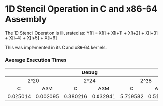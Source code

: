 # 1D Stencil Operation in C and x86-64 Assembly

The 1D Stencil Operation is illusrated as:
Y[i] = X[i] + X[i+1] + X[i+2] + X[i+3] + X[i+4] + X[i+5] + X[i+6] <br>

This was implemented in its C and x86-64 kernels.

### Average Execution Times
<table>
    <thead>
        <tr>
            <th colspan=6>Debug</th>
            <th colspan=6>Release</th>
        </tr>
    </thead>
    <tbody>
        <tr>
            <td colspan=2 style="text-align: center;">2^20</td>
            <td colspan=2 style="text-align: center;">2^24</td>
            <td colspan=2 style="text-align: center;">2^28</td>
            <td colspan=2 style="text-align: center;">2^20</td>
            <td colspan=2 style="text-align: center;">2^24</td>
            <td colspan=2 style="text-align: center;">2^28</td>
        </tr>
        <tr>
            <td style="text-align: center;">C</td>
            <td style="text-align: center;">ASM</td>
            <td style="text-align: center;">C</td>
            <td style="text-align: center;">ASM</td>
            <td style="text-align: center;">C</td>
            <td style="text-align: center;">ASM</td>
            <td style="text-align: center;">C</td>
            <td style="text-align: center;">ASM</td>
            <td style="text-align: center;">C</td>
            <td style="text-align: center;">ASM</td>
            <td style="text-align: center;">C</td>
            <td style="text-align: center;">ASM</td>
        </tr>
        <tr>
            <td>0.025014</td>
            <td>0.002095</td>
            <td>0.380216</td>
            <td>0.032941</td>
            <td>5.729582</td>
            <td>0.516240</td>
            <td>0.007989</td>
            <td>0.002597</td>
            <td>0.092709</td>
            <td>0.036021</td>
            <td>1.440770</td>
            <td>0.568849</td>
        </tr>
    </tbody>
</table>